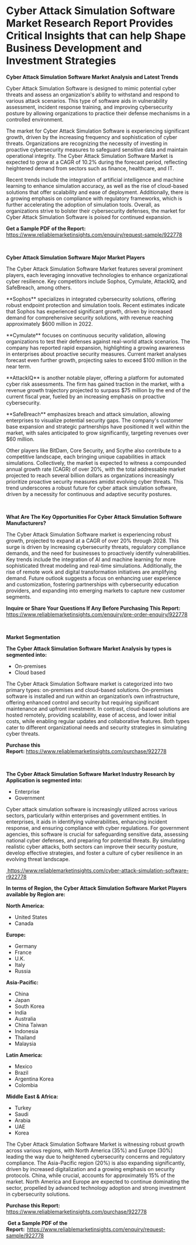<p><h1>Cyber Attack Simulation Software Market Research Report Provides Critical Insights that can help Shape Business Development and Investment Strategies</h1></p><p><strong>Cyber Attack Simulation Software Market Analysis and Latest Trends</strong></p>
<p><p>Cyber Attack Simulation Software is designed to mimic potential cyber threats and assess an organization's ability to withstand and respond to various attack scenarios. This type of software aids in vulnerability assessment, incident response training, and improving cybersecurity posture by allowing organizations to practice their defense mechanisms in a controlled environment. </p><p>The market for Cyber Attack Simulation Software is experiencing significant growth, driven by the increasing frequency and sophistication of cyber threats. Organizations are recognizing the necessity of investing in proactive cybersecurity measures to safeguard sensitive data and maintain operational integrity. The Cyber Attack Simulation Software Market is expected to grow at a CAGR of 10.2% during the forecast period, reflecting heightened demand from sectors such as finance, healthcare, and IT. </p><p>Recent trends include the integration of artificial intelligence and machine learning to enhance simulation accuracy, as well as the rise of cloud-based solutions that offer scalability and ease of deployment. Additionally, there is a growing emphasis on compliance with regulatory frameworks, which is further accelerating the adoption of simulation tools. Overall, as organizations strive to bolster their cybersecurity defenses, the market for Cyber Attack Simulation Software is poised for continued expansion.</p></p>
<p><strong>Get a Sample PDF of the Report:&nbsp;</strong> <a href="https://www.reliablemarketinsights.com/enquiry/request-sample/922778?utm_campaign=3084&utm_medium=2&utm_source=Github&utm_content=ia&utm_term=18042025&utm_id=cyber-attack-simulation-software">https://www.reliablemarketinsights.com/enquiry/request-sample/922778</a></p>
<p>&nbsp;</p>
<p><strong>Cyber Attack Simulation Software Major Market Players</strong></p>
<p><p>The Cyber Attack Simulation Software Market features several prominent players, each leveraging innovative technologies to enhance organizational cyber resilience. Key competitors include Sophos, Cymulate, AttackIQ, and SafeBreach, among others.</p><p>**Sophos** specializes in integrated cybersecurity solutions, offering robust endpoint protection and simulation tools. Recent estimates indicate that Sophos has experienced significant growth, driven by increased demand for comprehensive security solutions, with revenue reaching approximately $600 million in 2022.</p><p>**Cymulate** focuses on continuous security validation, allowing organizations to test their defenses against real-world attack scenarios. The company has reported rapid expansion, highlighting a growing awareness in enterprises about proactive security measures. Current market analyses forecast even further growth, projecting sales to exceed $100 million in the near term.</p><p>**AttackIQ** is another notable player, offering a platform for automated cyber risk assessments. The firm has gained traction in the market, with a revenue growth trajectory projected to surpass $75 million by the end of the current fiscal year, fueled by an increasing emphasis on proactive cybersecurity.</p><p>**SafeBreach** emphasizes breach and attack simulation, allowing enterprises to visualize potential security gaps. The company's customer base expansion and strategic partnerships have positioned it well within the market, with sales anticipated to grow significantly, targeting revenues over $60 million.</p><p>Other players like BitDam, Core Security, and Scythe also contribute to a competitive landscape, each bringing unique capabilities in attack simulations. Collectively, the market is expected to witness a compounded annual growth rate (CAGR) of over 20%, with the total addressable market projected to reach several billion dollars as organizations increasingly prioritize proactive security measures amidst evolving cyber threats. This trend underscores a robust future for cyber attack simulation software, driven by a necessity for continuous and adaptive security postures.</p></p>
<p>&nbsp;</p>
<p><strong>What Are The Key Opportunities For Cyber Attack Simulation Software Manufacturers?</strong></p>
<p><p>The Cyber Attack Simulation Software market is experiencing robust growth, projected to expand at a CAGR of over 20% through 2028. This surge is driven by increasing cybersecurity threats, regulatory compliance demands, and the need for businesses to proactively identify vulnerabilities. Key trends include the integration of AI and machine learning for more sophisticated threat modeling and real-time simulations. Additionally, the rise of remote work and digital transformation initiatives are amplifying demand. Future outlook suggests a focus on enhancing user experience and customization, fostering partnerships with cybersecurity education providers, and expanding into emerging markets to capture new customer segments.</p></p>
<p><strong>Inquire or Share Your Questions If Any Before Purchasing This Report:</strong> <a href="https://www.reliablemarketinsights.com/enquiry/pre-order-enquiry/922778?utm_campaign=3084&utm_medium=2&utm_source=Github&utm_content=ia&utm_term=18042025&utm_id=cyber-attack-simulation-software">https://www.reliablemarketinsights.com/enquiry/pre-order-enquiry/922778</a></p>
<p>&nbsp;</p>
<p><strong>Market Segmentation</strong></p>
<p><strong>The Cyber Attack Simulation Software Market Analysis by types is segmented into:</strong></p>
<p><ul><li>On-premises</li><li>Cloud based</li></ul></p>
<p><p>The Cyber Attack Simulation Software market is categorized into two primary types: on-premises and cloud-based solutions. On-premises software is installed and run within an organization’s own infrastructure, offering enhanced control and security but requiring significant maintenance and upfront investment. In contrast, cloud-based solutions are hosted remotely, providing scalability, ease of access, and lower initial costs, while enabling regular updates and collaborative features. Both types cater to different organizational needs and security strategies in simulating cyber threats.</p></p>
<p><strong>Purchase this Report:&nbsp;</strong><a href="https://www.reliablemarketinsights.com/purchase/922778?utm_campaign=3084&utm_medium=2&utm_source=Github&utm_content=ia&utm_term=18042025&utm_id=cyber-attack-simulation-software">https://www.reliablemarketinsights.com/purchase/922778</a></p>
<p>&nbsp;</p>
<p><strong>The Cyber Attack Simulation Software Market Industry Research by Application is segmented into:</strong></p>
<p><ul><li>Enterprise</li><li>Government</li></ul></p>
<p><p>Cyber attack simulation software is increasingly utilized across various sectors, particularly within enterprises and government entities. In enterprises, it aids in identifying vulnerabilities, enhancing incident response, and ensuring compliance with cyber regulations. For government agencies, this software is crucial for safeguarding sensitive data, assessing national cyber defenses, and preparing for potential threats. By simulating realistic cyber attacks, both sectors can improve their security posture, develop effective strategies, and foster a culture of cyber resilience in an evolving threat landscape.</p></p>
<p><a href="https://www.reliablemarketinsights.com/cyber-attack-simulation-software-r922778?utm_campaign=3084&utm_medium=2&utm_source=Github&utm_content=ia&utm_term=18042025&utm_id=cyber-attack-simulation-software">&nbsp;https://www.reliablemarketinsights.com/cyber-attack-simulation-software-r922778</a></p>
<p><strong>In terms of Region, the Cyber Attack Simulation Software Market Players available by Region are:</strong></p>
<p>
    <p> <strong> North America: </strong>
        <ul>
            <li>United States</li>
            <li>Canada</li>
        </ul>
        </p> 
    <p> <strong> Europe: </strong>
        <ul>
            <li>Germany</li>
            <li>France</li>
            <li>U.K.</li>
            <li>Italy</li>
            <li>Russia</li>
        </ul>
        </p> 
    <p> <strong> Asia-Pacific: </strong>
        <ul>
            <li>China</li>
            <li>Japan</li>
            <li>South Korea</li>
            <li>India</li>
            <li>Australia</li>
            <li>China Taiwan</li>
            <li>Indonesia</li>
            <li>Thailand</li>
            <li>Malaysia</li>
        </ul>
        </p> 
    <p> <strong> Latin America: </strong>
        <ul>
            <li>Mexico</li>
            <li>Brazil</li>
            <li>Argentina Korea</li>
            <li>Colombia</li>
        </ul>
        </p> 
    <p> <strong> Middle East & Africa: </strong>
        <ul>
            <li>Turkey</li>
            <li>Saudi</li>
            <li>Arabia</li>
            <li>UAE</li>
            <li>Korea</li>
        </ul>
    </p>
    </p>
<p><p>The Cyber Attack Simulation Software Market is witnessing robust growth across various regions, with North America (35%) and Europe (30%) leading the way due to heightened cybersecurity concerns and regulatory compliance. The Asia-Pacific region (20%) is also expanding significantly, driven by increased digitalization and a growing emphasis on security protocols. China, while crucial, accounts for approximately 15% of the market. North America and Europe are expected to continue dominating the sector, propelled by advanced technology adoption and strong investment in cybersecurity solutions.</p></p>
<p><strong>Purchase this Report: </strong><a href="https://www.reliablemarketinsights.com/purchase/922778?utm_campaign=3084&utm_medium=2&utm_source=Github&utm_content=ia&utm_term=18042025&utm_id=cyber-attack-simulation-software">https://www.reliablemarketinsights.com/purchase/922778</a></p>
<p>&nbsp;<strong>Get a Sample PDF of the Report:&nbsp;&nbsp;</strong><a href="https://www.reliablemarketinsights.com/enquiry/request-sample/922778?utm_campaign=3084&utm_medium=2&utm_source=Github&utm_content=ia&utm_term=18042025&utm_id=cyber-attack-simulation-software">https://www.reliablemarketinsights.com/enquiry/request-sample/922778</a></p>
<p><strong></strong></p>
<p><p></p><p></p><p></p></p>